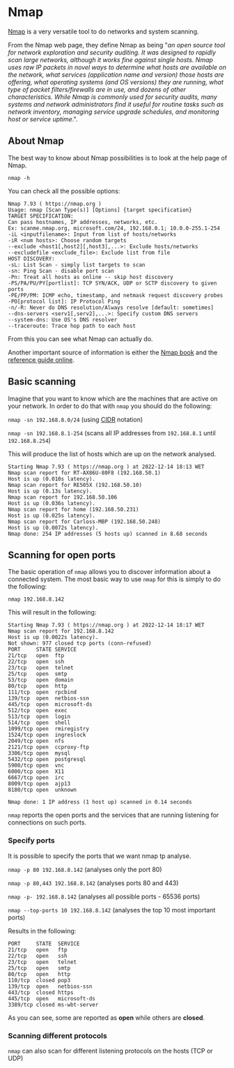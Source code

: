 # Nmap

[Nmap](https://nmap.org/) is a very versatile tool to do networks and system scanning. 

From the Nmap web page, they define Nmap as being "*an open source tool for network exploration and security auditing. It was designed to rapidly scan large networks, although it works fine against single hosts. Nmap uses raw IP packets in novel ways to determine what hosts are available on the network, what services (application name and version) those hosts are offering, what operating systems (and OS versions) they are running, what type of packet filters/firewalls are in use, and dozens of other characteristics. While Nmap is commonly used for security audits, many systems and network administrators find it useful for routine tasks such as network inventory, managing service upgrade schedules, and monitoring host or service uptime*.".

## About Nmap

The best way to know about Nmap possibilities is to look at the help page of Nmap.

    nmap -h

You can check all the possible options:

    Nmap 7.93 ( https://nmap.org )
    Usage: nmap [Scan Type(s)] [Options] {target specification}
    TARGET SPECIFICATION:
    Can pass hostnames, IP addresses, networks, etc.
    Ex: scanme.nmap.org, microsoft.com/24, 192.168.0.1; 10.0.0-255.1-254
    -iL <inputfilename>: Input from list of hosts/networks
    -iR <num hosts>: Choose random targets
    --exclude <host1[,host2][,host3],...>: Exclude hosts/networks
    --excludefile <exclude_file>: Exclude list from file
    HOST DISCOVERY:
    -sL: List Scan - simply list targets to scan
    -sn: Ping Scan - disable port scan
    -Pn: Treat all hosts as online -- skip host discovery
    -PS/PA/PU/PY[portlist]: TCP SYN/ACK, UDP or SCTP discovery to given ports
    -PE/PP/PM: ICMP echo, timestamp, and netmask request discovery probes
    -PO[protocol list]: IP Protocol Ping
    -n/-R: Never do DNS resolution/Always resolve [default: sometimes]
    --dns-servers <serv1[,serv2],...>: Specify custom DNS servers
    --system-dns: Use OS's DNS resolver
    --traceroute: Trace hop path to each host

From this you can see what Nmap can actually do.

Another important source of information is either the [Nmap book](https://nmap.org/book/) and the [reference guide online](https://nmap.org/book/man.html).

## Basic scanning

Imagine that you want to know which are the machines that are active on your network. In order to do that with `nmap` you should do the following:

`nmap -sn 192.168.8.0/24` (using [CIDR](https://en.wikipedia.org/wiki/Classless_Inter-Domain_Routing) notation)

`nmap -sn 192.168.8.1-254` (scans all IP addresses from `192.168.8.1` until `192.168.8.254`)

This will produce the list of hosts which are up on the network analysed.

    Starting Nmap 7.93 ( https://nmap.org ) at 2022-12-14 18:13 WET
    Nmap scan report for RT-AX86U-80F8 (192.168.50.1)
    Host is up (0.010s latency).
    Nmap scan report for RE505X (192.168.50.10)
    Host is up (0.13s latency).
    Nmap scan report for 192.168.50.106
    Host is up (0.036s latency).
    Nmap scan report for home (192.168.50.231)
    Host is up (0.025s latency).
    Nmap scan report for Carloss-MBP (192.168.50.248)
    Host is up (0.0072s latency).
    Nmap done: 254 IP addresses (5 hosts up) scanned in 8.68 seconds

## Scanning for open ports

The basic operation of `nmap` allows you to discover information about a connected system. The most basic way to use `nmap` for this is simply to do the following:

`nmap 192.168.8.142`

This will result in the following:

    Starting Nmap 7.93 ( https://nmap.org ) at 2022-12-14 18:17 WET
    Nmap scan report for 192.168.8.142
    Host is up (0.0022s latency).
    Not shown: 977 closed tcp ports (conn-refused)
    PORT     STATE SERVICE
    21/tcp   open  ftp
    22/tcp   open  ssh
    23/tcp   open  telnet
    25/tcp   open  smtp
    53/tcp   open  domain
    80/tcp   open  http
    111/tcp  open  rpcbind
    139/tcp  open  netbios-ssn
    445/tcp  open  microsoft-ds
    512/tcp  open  exec
    513/tcp  open  login
    514/tcp  open  shell
    1099/tcp open  rmiregistry
    1524/tcp open  ingreslock
    2049/tcp open  nfs
    2121/tcp open  ccproxy-ftp
    3306/tcp open  mysql
    5432/tcp open  postgresql
    5900/tcp open  vnc
    6000/tcp open  X11
    6667/tcp open  irc
    8009/tcp open  ajp13
    8180/tcp open  unknown
    
    Nmap done: 1 IP address (1 host up) scanned in 0.14 seconds

`nmap` reports the open ports and the services that are running listening for connections on such ports.

### Specify ports

It is possible to specify the ports that we want nmap tp analyse.

`nmap -p 80 192.168.8.142` (analyses only the port 80)

`nmap -p 80,443 192.168.8.142` (analyses ports 80 and 443)

`nmap -p- 192.168.8.142` (analyses all possible ports - 65536 ports)

`nmap --top-ports 10 192.168.8.142` (analyses the top 10 most important ports)

Results in the following:

    PORT     STATE  SERVICE
    21/tcp   open   ftp
    22/tcp   open   ssh
    23/tcp   open   telnet
    25/tcp   open   smtp
    80/tcp   open   http
    110/tcp  closed pop3
    139/tcp  open   netbios-ssn
    443/tcp  closed https
    445/tcp  open   microsoft-ds
    3389/tcp closed ms-wbt-server

As you can see, some are reported as **open** while others are **closed**.

### Scanning different protocols

`nmap` can also scan for different listening protocols on the hosts (TCP or UDP)